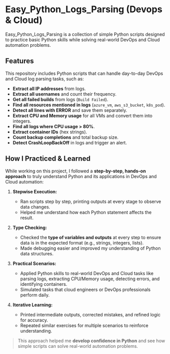 # Easy_Python_Logs_Parsing (Devops & Cloud)

Easy_Python_Logs_Parsing is a collection of simple Python scripts designed to practice basic Python skills while solving real-world DevOps and Cloud automation problems.

## Features

This repository includes Python scripts that can handle day-to-day DevOps and Cloud log parsing tasks, such as:

- **Extract all IP addresses** from logs.
- **Extract all usernames** and count their frequency.
- **Get all failed builds** from logs (`Build Failed`).
- **Find all resources mentioned in logs** (`azure_vm`, `aws_s3_bucket`, `k8s_pod`).
- **Detect all lines with ERROR** and save them separately.
- **Extract CPU and Memory usage** for all VMs and convert them into integers.
- **Find all logs where CPU usage > 80%**.
- **Extract container IDs** (hex strings).
- **Count backup completions** and total backup size.
- **Detect CrashLoopBackOff** in logs and trigger an alert.



##  How I Practiced & Learned

While working on this project, I followed a **step-by-step, hands-on approach** to truly understand Python and its applications in DevOps and Cloud automation:  

1. **Stepwise Execution:**  
   - Ran scripts step by step, printing outputs at every stage to observe data changes.  
   - Helped me understand how each Python statement affects the result.  

2. **Type Checking:**  
   - Checked the **type of variables and outputs** at every step to ensure data is in the expected format (e.g., strings, integers, lists).  
   - Made debugging easier and improved my understanding of Python data structures.  

3. **Practical Scenarios:**  
   - Applied Python skills to real-world DevOps and Cloud tasks like parsing logs, extracting CPU/Memory usage, detecting errors, and identifying containers.  
   - Simulated tasks that cloud engineers or DevOps professionals perform daily.  

4. **Iterative Learning:**  
   - Printed intermediate outputs, corrected mistakes, and refined logic for accuracy.  
   - Repeated similar exercises for multiple scenarios to reinforce understanding.  

> This approach helped me **develop confidence in Python** and see how simple scripts can solve real-world automation problems.

